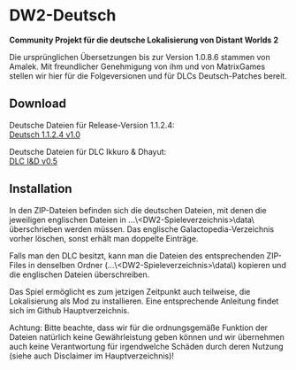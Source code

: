 # DW2-Deutsch
<strong>Community Projekt für die deutsche Lokalisierung von Distant Worlds 2</strong>

Die ursprünglichen Übersetzungen bis zur Version 1.0.8.6 stammen von Amalek. Mit freundlicher Genehmigung von ihm und von MatrixGames stellen wir hier für die Folgeversionen und für DLCs Deutsch-Patches bereit.

<h2>Download</h2>

Deutsche Dateien für Release-Version 1.1.2.4:  
[Deutsch 1.1.2.4 v1.0](https://github.com/Marty651/DW2-Deutsch/releases/download/v1.1.2.4-(2023.05.13)/DW2-Deutsch_1.1.2.4_v1.1.zip)

Deutsche Dateien für DLC Ikkuro & Dhayut:  
[DLC I&D v0.5](https://github.com/Marty651/DW2-Deutsch/releases/download/v1.1.2.4-(2023.05.13)/DW2-Deutsch_1.1.2.4_DLC_Ikkuro_and_Dhayut_v0.5.zip)


<h2>Installation</h2>

In den ZIP-Dateien befinden sich die deutschen Dateien, mit denen die jeweiligen englischen Dateien in ...\\\<DW2-Spieleverzeichnis\>\\data\\ überschrieben werden müssen. Das englische Galactopedia-Verzeichnis vorher löschen, sonst erhält man doppelte Einträge.

Falls man den DLC besitzt, kann man die Dateien des entsprechenden ZIP-Files in denselben Ordner (...\\\<DW2-Spieleverzeichnis\>\\data\\) kopieren und die englischen Dateien überschreiben.

Das Spiel ermöglicht es zum jetzigen Zeitpunkt auch teilweise, die Lokalisierung als Mod zu installieren. Eine entsprechende Anleitung findet sich im Github Hauptverzeichnis.

Achtung: Bitte beachte, dass wir für die ordnungsgemäße Funktion der Dateien natürlich keine Gewährleistung geben können und wir übernehmen auch keine Verantwortung für irgendwelche Schäden durch deren Nutzung (siehe auch Disclaimer im Hauptverzeichnis)!
